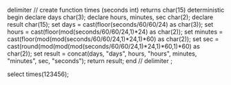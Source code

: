 delimiter //
create function times (seconds int)
returns char(15)
deterministic
begin
declare days char(3);
declare hours, minutes, sec char(2);
declare result char(15);
set days = cast(floor(seconds/60/60/24) as char(3));
set hours = cast(floor(mod(seconds/60/60/24,1)*24) as char(2));
set minutes = cast(floor(mod(mod(seconds/60/60/24,1)*24,1)*60) as char(2));
set sec = cast(round(mod(mod(mod(seconds/60/60/24,1)*24,1)*60,1)*60) as char(2));
set result = concat(days, "days", hours, "hours", minutes, "minutes", sec, "seconds");
return result;
end //
delimiter ;

select times(123456);